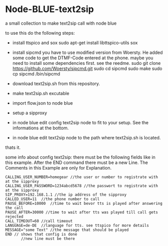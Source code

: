 # Node-BLUE-text2sip
a small collection to make text2sip call with node blue

to use this do the following steps:
- install ttspico and sox
    sudo apt-get install libttspico-utils sox
- install sipcmd
you have to use modified version from Woersty. He added some code to get the DTMF-Code entered at the phone.
maybe you need to install some dependencies first. see the reedme.
  sudo git clone https://github.com/Woersty/sipcmd.git
  sudo cd sipcmd
  sudo make
  sudo cp sipcmd /bin/sipcmd
- download text2sip.sh from this repository.
- make text2sip.sh excutable
- import flow.json to node blue

- setup a sipproxy
- in node blue edit config text2sip node to fit to your setup. See the informations at the bottom.
- in node blue edit text2sip node to the path where text2sip.sh is located.

thats it.

some info about config text2sip:
there must be the following fields like in this example. After the END command there must be a new Line. The Comments in this Example are only for Explanation.
```
CALLING_USER_NUMBER=homegear //the user or number to registrate with at the sipproxy
CALLING_USER_PASSWORD=1234abcd5678 //the passwort to registrate with at the sipproxy
SIP_PROXY=192.168.1.1 //the ip address of the sipproxy
CALLED_USER=11  //the phone number to call
PAUSE_BEFORE=10000  //time to wait bevor tts is played after answering the call
PAUSE_AFTER=30000 //time to wait after tts was played till call gets rejected
CALL_TIMEOUT=60 //call timeout
LANGUAGE=de-DE  //language for tts. see ttspico for more details
MESSAGE="some Text" //the message that should be played
END // shows that config is done
       //new line must be there
```

